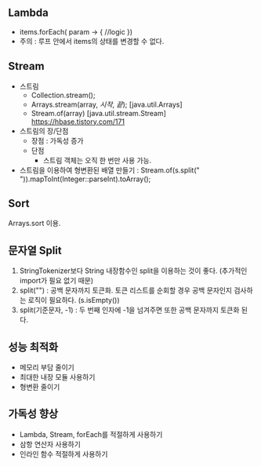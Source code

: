 ## Lambda
- items.forEach( param -> { //logic })
- 주의 : 루프 안에서 items의 상태를 변경할 수 없다.

## Stream
- 스트림
   - Collection.stream();
   - Arrays.stream(array, *시작*, *끝*); [java.util.Arrays]
   - Stream.of(array) [java.util.stream.Stream]
https://hbase.tistory.com/171
- 스트림의 장/단점
  - 장점 : 가독성 증가
  - 단점
      - 스트림 객체는 오직 한 번만 사용 가능.
- 스트림을 이용하여 형변환된 배열 만들기 : Stream.of(s.split(" ")).mapToInt(Integer::parseInt).toArray();

## Sort
Arrays.sort 이용.

## 문자열 Split
1. StringTokenizer보다 String 내장함수인 split을 이용하는 것이 좋다. (추가적인 import가 필요 없기 때문)
2. split("") : 공백 문자까지 토큰화. 토큰 리스트를 순회할 경우 공백 문자인지 검사하는 로직이 필요하다. (s.isEmpty())
3. split(기준문자, -1) : 두 번째 인자에 -1을 넘겨주면 또한 공백 문자까지 토큰화 된다.

## 성능 최적화
- 메모리 부담 줄이기
- 최대한 내장 모듈 사용하기
- 형변환 줄이기

## 가독성 향상
- Lambda, Stream, forEach를 적절하게 사용하기
- 삼항 연산자 사용하기
- 인라인 함수 적절하게 사용하기
